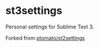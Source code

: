 st3settings
===========

Personal settings for Sublime Text 3.

Forked from [ptomato/st2settings](https://github.com/ptomato/st2settings)

